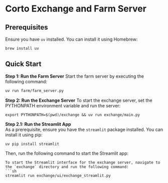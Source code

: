 # Corto Exchange and Farm Server

## Prerequisites

Ensure you have `uv` installed. You can install it using Homebrew:

```sh
brew install uv
```
## Quick Start
**Step 1: Run the Farm Server**
Start the farm server by executing the following command:
```sh
uv run farm/farm_server.py
```

**Step 2: Run the Exchange Server**
To start the exchange server, set the PYTHONPATH environment variable and run the server:
```
export PYTHONPATH=$(pwd)/exchange && uv run exchange/main.py
```

**Step 2.1: Run the Streamlit App**  
As a prerequisite, ensure you have the `streamlit` package installed. You can install it using pip:
```sh
uv pip install streamlit
```
Then, run the following command to start the Streamlit app:
```
To start the Streamlit interface for the exchange server, navigate to the `exchange` directory and run the following command:
```sh
streamlit run exchange/ui/exchange_streamlit.py
```